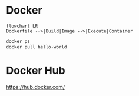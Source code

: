 # Docker

```mermaid
flowchart LR
Dockerfile -->|Build|Image -->|Execute|Container
```

```ps
docker ps
docker pull hello-world
```

# Docker Hub

https://hub.docker.com/
